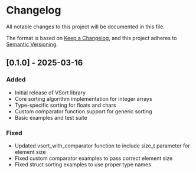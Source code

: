 # Changelog
All notable changes to this project will be documented in this file.

The format is based on [Keep a Changelog](https://keepachangelog.com/en/1.0.0/),
and this project adheres to [Semantic Versioning](https://semver.org/spec/v2.0.0.html).

## [0.1.0] - 2025-03-16

### Added
- Initial release of VSort library
- Core sorting algorithm implementation for integer arrays
- Type-specific sorting for floats and chars
- Custom comparator function support for generic sorting
- Basic examples and test suite

### Fixed
- Updated vsort_with_comparator function to include size_t parameter for element size
- Fixed custom comparator examples to pass correct element size
- Fixed struct sorting examples to use proper type names
